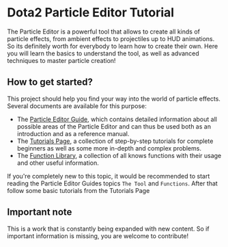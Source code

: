 
# Dota2 Particle Editor Tutorial

The Particle Editor is a powerful tool that allows to create all kinds of particle effects, from ambient effects to projectiles up to HUD animations. So its definitely worth for everybody to learn how to create their own.
Here you will learn the basics to understand the tool, as well as advanced techniques to master particle creation!

## How to get started?
This project should help you find your way into the world of particle effects. Several documents are available for this purpose:
- The [Particle Editor Guide](Particle%20Editor%20Guide.md), which contains detailed information about all possible areas of the Particle Editor and can thus be used both as an introduction and as a reference manual.
- The [Tutorials Page](Tutorials.md), a collection of step-by-step tutorials for complete beginners as well as some more in-depth and complex problems.
- The [Function Library](Function%20Library.md), a collection of all knows functions with their usage and other useful information.

If you're completely new to this topic, it would be recommended to start reading the Particle Editor Guides topics `The Tool` and `Functions`. After that follow some basic tutorials from the Tutorials Page


## Important note
This is a work that is constantly being expanded with new content. So if important information is missing, you are welcome to contribute!
